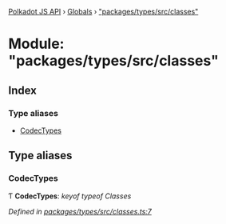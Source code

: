 [Polkadot JS API](../README.md) › [Globals](../globals.md) › ["packages/types/src/classes"](_packages_types_src_classes_.md)

# Module: "packages/types/src/classes"

## Index

### Type aliases

* [CodecTypes](_packages_types_src_classes_.md#codectypes)

## Type aliases

###  CodecTypes

Ƭ **CodecTypes**: *keyof typeof Classes*

*Defined in [packages/types/src/classes.ts:7](https://github.com/polkadot-js/api/blob/6e6fa4a97c/packages/types/src/classes.ts#L7)*
